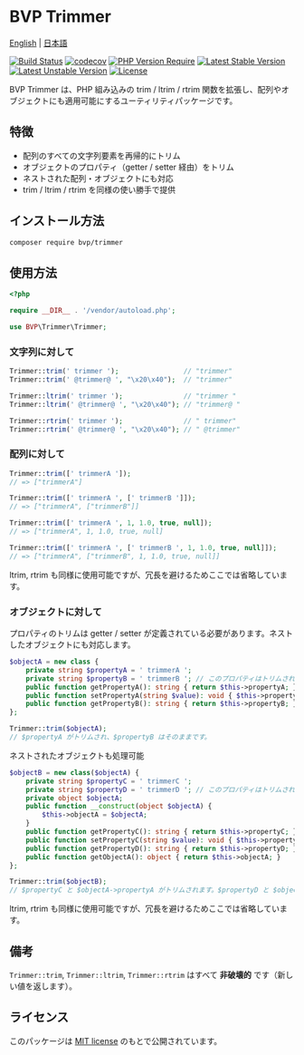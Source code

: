 # BVP Trimmer

[English](./README.md) | [日本語](./README_ja.md)

[![Build Status](https://github.com/shimomo/bvp-trimmer/workflows/Tests/badge.svg)](https://github.com/shimomo/bvp-trimmer/actions?query=workflow%3Atests)
[![codecov](https://codecov.io/gh/shimomo/bvp-trimmer/branch/4.x/graph/badge.svg?token=27E93D01MN)](https://codecov.io/gh/shimomo/bvp-trimmer)
[![PHP Version Require](https://poser.pugx.org/bvp/trimmer/require/php)](https://packagist.org/packages/bvp/trimmer)
[![Latest Stable Version](https://poser.pugx.org/bvp/trimmer/v/stable)](https://packagist.org/packages/bvp/trimmer)
[![Latest Unstable Version](https://poser.pugx.org/bvp/trimmer/v/unstable)](https://packagist.org/packages/bvp/trimmer#4.x-dev)
[![License](https://poser.pugx.org/bvp/trimmer/license)](https://packagist.org/packages/bvp/trimmer)

BVP Trimmer は、PHP 組み込みの trim / ltrim / rtrim 関数を拡張し、配列やオブジェクトにも適用可能にするユーティリティパッケージです。

## 特徴
- 配列のすべての文字列要素を再帰的にトリム
- オブジェクトのプロパティ（getter / setter 経由）をトリム
- ネストされた配列・オブジェクトにも対応
- trim / ltrim / rtrim を同様の使い勝手で提供

## インストール方法
```bash
composer require bvp/trimmer
```

## 使用方法
```php
<?php

require __DIR__ . '/vendor/autoload.php';

use BVP\Trimmer\Trimmer;
```

### 文字列に対して
```php
Trimmer::trim(' trimmer ');                // "trimmer"
Trimmer::trim(' @trimmer@ ', "\x20\x40");  // "trimmer"

Trimmer::ltrim(' trimmer ');               // "trimmer "
Trimmer::ltrim(' @trimmer@ ', "\x20\x40"); // "trimmer@ "

Trimmer::rtrim(' trimmer ');               // " trimmer"
Trimmer::rtrim(' @trimmer@ ', "\x20\x40"); // " @trimmer"
```

### 配列に対して
```php
Trimmer::trim([' trimmerA ']);
// => ["trimmerA"]

Trimmer::trim([' trimmerA ', [' trimmerB ']]);
// => ["trimmerA", ["trimmerB"]]

Trimmer::trim([' trimmerA ', 1, 1.0, true, null]);
// => ["trimmerA", 1, 1.0, true, null]

Trimmer::trim([' trimmerA ', [' trimmerB ', 1, 1.0, true, null]]);
// => ["trimmerA", ["trimmerB", 1, 1.0, true, null]]
```

ltrim, rtrim も同様に使用可能ですが、冗長を避けるためここでは省略しています。

### オブジェクトに対して
プロパティのトリムは getter / setter が定義されている必要があります。ネストしたオブジェクトにも対応します。

```php
$objectA = new class {
    private string $propertyA = ' trimmerA ';
    private string $propertyB = ' trimmerB '; // このプロパティはトリムされません。
    public function getPropertyA(): string { return $this->propertyA; }
    public function setPropertyA(string $value): void { $this->propertyA = $value; }
    public function getPropertyB(): string { return $this->propertyB; }
};

Trimmer::trim($objectA);
// $propertyA がトリムされ、$propertyB はそのままです。
```

ネストされたオブジェクトも処理可能
```php
$objectB = new class($objectA) {
    private string $propertyC = ' trimmerC ';
    private string $propertyD = ' trimmerD '; // このプロパティはトリムされません。
    private object $objectA;
    public function __construct(object $objectA) {
        $this->objectA = $objectA;
    }
    public function getPropertyC(): string { return $this->propertyC; }
    public function setPropertyC(string $value): void { $this->propertyC = $value; }
    public function getPropertyD(): string { return $this->propertyD; }
    public function getObjectA(): object { return $this->objectA; }
};

Trimmer::trim($objectB);
// $propertyC と $objectA->propertyA がトリムされます。$propertyD と $objectA->propertyB はそのままです。
```

ltrim, rtrim も同様に使用可能ですが、冗長を避けるためここでは省略しています。

## 備考
`Trimmer::trim`, `Trimmer::ltrim`, `Trimmer::rtrim` はすべて **非破壊的** です（新しい値を返します）。

## ライセンス
このパッケージは [MIT license](LICENSE) のもとで公開されています。
